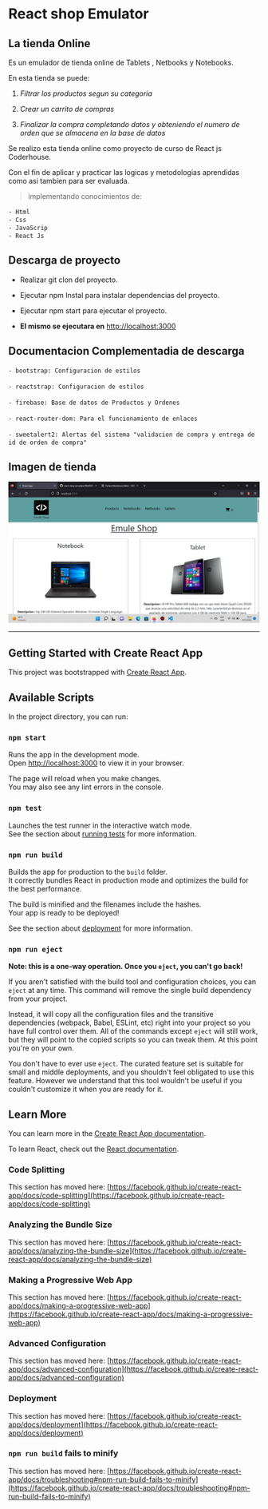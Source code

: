 # React shop Emulator
## La tienda Online
Es un emulador de tienda online de Tablets , Netbooks y Notebooks.

En esta tienda se puede:

1. *Filtrar los productos segun su categoria*

2. *Crear un carrito de compras*

3. *Finalizar la compra completando datos y obteniendo el numero de orden que se almacena en la base de datos*

Se realizo esta tienda online como proyecto de curso de React js Coderhouse.

Con el fin de aplicar y practicar las logicas y metodologias aprendidas como asi tambien para ser evaluada.

> implementando conocimientos de:

```  
- Html
- Css 
- JavaScrip 
- React Js 
```


## Descarga de proyecto
- Realizar git clon del proyecto. 

- Ejecutar npm Instal para instalar dependencias del proyecto. 

- Ejecutar npm start para ejecutar el proyecto. 

- **El mismo se ejecutara en** [http://localhost:3000](http://localhost:3000) 


## Documentacion Complementadia de descarga  


    - bootstrap: Configuracion de estilos 

    - reactstrap: Configuracion de estilos 

    - firebase: Base de datos de Productos y Ordenes 

    - react-router-dom: Para el funcionamiento de enlaces 

    - sweetalert2: Alertas del sistema "validacion de compra y entrega de id de orden de compra" 

## Imagen de tienda
![imagenTienda](emule/src/assets/tienda.png)
    
___
## Getting Started with Create React App

This project was bootstrapped with [Create React App](https://github.com/facebook/create-react-app).

## Available Scripts

In the project directory, you can run:

### `npm start`

Runs the app in the development mode.\
Open [http://localhost:3000](http://localhost:3000) to view it in your browser.

The page will reload when you make changes.\
You may also see any lint errors in the console.

### `npm test`

Launches the test runner in the interactive watch mode.\
See the section about [running tests](https://facebook.github.io/create-react-app/docs/running-tests) for more information.

### `npm run build`

Builds the app for production to the `build` folder.\
It correctly bundles React in production mode and optimizes the build for the best performance.

The build is minified and the filenames include the hashes.\
Your app is ready to be deployed!

See the section about [deployment](https://facebook.github.io/create-react-app/docs/deployment) for more information.

### `npm run eject`

**Note: this is a one-way operation. Once you `eject`, you can't go back!**

If you aren't satisfied with the build tool and configuration choices, you can `eject` at any time. This command will remove the single build dependency from your project.

Instead, it will copy all the configuration files and the transitive dependencies (webpack, Babel, ESLint, etc) right into your project so you have full control over them. All of the commands except `eject` will still work, but they will point to the copied scripts so you can tweak them. At this point you're on your own.

You don't have to ever use `eject`. The curated feature set is suitable for small and middle deployments, and you shouldn't feel obligated to use this feature. However we understand that this tool wouldn't be useful if you couldn't customize it when you are ready for it.

## Learn More

You can learn more in the [Create React App documentation](https://facebook.github.io/create-react-app/docs/getting-started).

To learn React, check out the [React documentation](https://reactjs.org/).

### Code Splitting

This section has moved here: [https://facebook.github.io/create-react-app/docs/code-splitting](https://facebook.github.io/create-react-app/docs/code-splitting)

### Analyzing the Bundle Size

This section has moved here: [https://facebook.github.io/create-react-app/docs/analyzing-the-bundle-size](https://facebook.github.io/create-react-app/docs/analyzing-the-bundle-size)

### Making a Progressive Web App

This section has moved here: [https://facebook.github.io/create-react-app/docs/making-a-progressive-web-app](https://facebook.github.io/create-react-app/docs/making-a-progressive-web-app)

### Advanced Configuration

This section has moved here: [https://facebook.github.io/create-react-app/docs/advanced-configuration](https://facebook.github.io/create-react-app/docs/advanced-configuration)

### Deployment

This section has moved here: [https://facebook.github.io/create-react-app/docs/deployment](https://facebook.github.io/create-react-app/docs/deployment)

### `npm run build` fails to minify

This section has moved here: [https://facebook.github.io/create-react-app/docs/troubleshooting#npm-run-build-fails-to-minify](https://facebook.github.io/create-react-app/docs/troubleshooting#npm-run-build-fails-to-minify)
